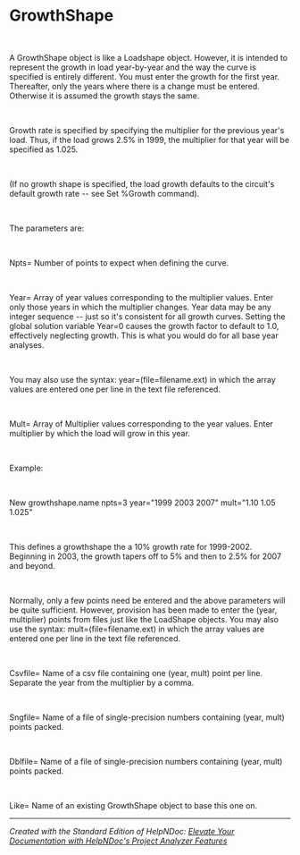 # GrowthShape

&nbsp;

A GrowthShape object is like a Loadshape object. However, it is intended to represent the growth in load year-by-year and the way the curve is specified is entirely different. You must enter the growth for the first year. Thereafter, only the years where there is a change must be entered. Otherwise it is assumed the growth stays the same.

&nbsp;

Growth rate is specified by specifying the multiplier for the previous year's load. Thus, if the load grows 2.5% in 1999, the multiplier for that year will be specified as 1.025.

&nbsp;

(If no growth shape is specified, the load growth defaults to the circuit's default growth rate -- see Set %Growth command).

&nbsp;

The parameters are:

&nbsp;

Npts= Number of points to expect when defining the curve.

&nbsp;

Year= Array of year values corresponding to the multiplier values. Enter only those years in which the multiplier changes. Year data may be any integer sequence -- just so it's consistent for all growth curves. Setting the global solution variable Year=0 causes the growth factor to default to 1.0, effectively neglecting growth. This is what you would do for all base year analyses.

&nbsp;

You may also use the syntax: year=(file=filename.ext) in which the array values are entered one per line in the text file referenced.

&nbsp;

Mult= Array of Multiplier values corresponding to the year values. Enter multiplier by which the load will grow in this year.

&nbsp;

Example:&nbsp;

&nbsp;

New growthshape.name npts=3 year="1999 2003 2007" mult="1.10 1.05 1.025"

&nbsp;

This defines a growthshape the a 10% growth rate for 1999-2002. Beginning in 2003, the growth tapers off to 5% and then to 2.5% for 2007 and beyond.

&nbsp;

Normally, only a few points need be entered and the above parameters will be quite sufficient. However, provision has been made to enter the (year, multiplier) points from files just like the LoadShape objects. You may also use the syntax: mult=(file=filename.ext) in which the array values are entered one per line in the text file referenced.

&nbsp;

Csvfile= Name of a csv file containing one (year, mult) point per line. Separate the year from the multiplier by a comma.

&nbsp;

Sngfile= Name of a file of single-precision numbers containing (year, mult) points packed.

&nbsp;

Dblfile= Name of a file of single-precision numbers containing (year, mult) points packed.

&nbsp;

Like= Name of an existing GrowthShape object to base this one on.


***
_Created with the Standard Edition of HelpNDoc: [Elevate Your Documentation with HelpNDoc's Project Analyzer Features](<https://www.helpndoc.com/feature-tour/advanced-project-analyzer/>)_
